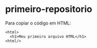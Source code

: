 # primeiro-repositorio

Para copiar o código em HTML:
```
<html>
  <h1>Meu primeiro arquivo HTML</h1>
<html/>
```
